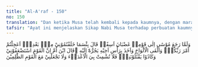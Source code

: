 ```yaml
---
title: "Al-A'raf - 150"
no: 150
translation: "Dan ketika Musa telah kembali kepada kaumnya, dengan marah dan sedih hati dia berkata, “Alangkah buruknya perbuatan yang kamu kerjakan selama kepergianku! Apakah kamu hendak mendahului janji Tuhanmu?” Musa pun melemparkan lauh-lauh (Taurat) itu dan memegang kepala saudaranya (Harun) sambil menarik ke arahnya. (Harun) berkata, “Wahai anak ibuku! Kaum ini telah menganggapku lemah dan hampir saja mereka membunuhku, sebab itu janganlah engkau menjadikan musuh-musuh menyoraki melihat kemalanganku, dan janganlah engkau jadikan aku sebagai orang-orang yang zalim.”"
tafsir: "Ayat ini menjelaskan Sikap Nabi Musa terhadap perbuatan kaumnya yang telah menyembah anak sapi. Ia sedih karena merasa segala usaha dan perjuangannya yang berat selama ini tidak memperoleh hasil yang diinginkannya. Ia sangat marah kepada saudaranya Harun yang telah dijadikan sebagai wakilnya untuk memimpin kaumnya sepeninggal ia pergi menemui panggilan Tuhannya ke bukit Sinai, seakan-akan Harun tidak melaksanakan tugasnya, dan membiarkan kaumnya sesat, tidak menegur dan mengambil tindakan sedikit pun terhadap mereka yang ingkar. Musa pun merasa takut kepada Allah dan merasa khawatir akan menerima kemurkaan Allah kepadanya dan kaumnya yang telah menjadi musyrik.\n\nDalam keadaan sedih, putus asa yang bercampur marah terlontarlah perkataan yang keras yang ditujukan kepada saudaranya Harun dan kaumnya, yang menyatakan tugas dan amanat yang diberikannya kepada Harun telah sia-sia, tidak dilaksanakan sebagaimana mestinya. Dengan susah payah ia telah mengajar dan mendidik kaumnya, sehingga mereka telah beriman kepada Allah dan hanya menyembah kepada-Nya saja. Ia baru saja menerima wahyu Allah yang berisi petunjuk dan syariat yang akan diajarkan kepada kaumnya. Apa yang terjadi pada kaumnya ketika ia kembali sangat berlawanan dengan yang dikehendakinya. Yang diinginkannya ialah agar kaumnya tetap menyembah Allah Yang Maha Esa sepeninggalnya, kemudian ketundukan dan kepatuhan itu akan bertambah, setelah ia dapat mengajarkan wahyu yang baru diterimanya dari Allah itu. Sedang yang terjadi adalah pekerjaan yang paling buruk dan yang paling besar dosanya yaitu memperserikatkan Tuhan.\n\nSelanjutnya Musa berkata kepada kaumnya. Mengapa kamu sekalian tidak sabar menanti kedatanganku kembali sesudah bermunajat kepada Tuhan, sampai kamu membuat patung dan menyembahnya seperti menyembah Allah, padahal aku hanya terlambat sepuluh malam. Apakah kamu mempunyai prasangka lain terhadapku karena keterlambatanku itu.\n\nMenurut suatu riwayat, bahwa Samiri pernah berkata kepada Bani Israil sewaktu ia memperlihatkan patung anak sapi yang baru dibuatnya kepada mereka: Ini adalah tuhanmu dan tuhan Musa, sesungguhnya Musa tidak akan kembali dan sesungguhnya ia telah mati.\n\nDalam kemarahannya Nabi Musa melemparkan lauh-lauh yang ada di tangannya, tetapi bukan bermaksud hendak merusaknya, seperti disebutkan dalam Perjanjian Lama, \"maka bangkitlah amarah Musa; dilemparkannyalah kedua lauh itu dari tangannya dan dipecahkannya pada kaki gunung itu.\" (Keluaran 32:19). Nyatanya dalam 7:154 benda-benda itu masih utuh, berisi ajaran Allah. Rasanya kurang hormat (kalau tidak akan dikatakan menghina Tuhan) bila menduga bahwa Utusan Allah telah menghancurkan lauh-lauh yang berisi ajaran-ajaran Allah dalam kemarahannya yang tak terkendalikan itu. lalu memegang ubun-ubun Harun, karena ia mengira bahwa Harun tidak berusaha sungguh-sungguh mencegah perbuatan kaumnya menyembah patung anak sapi itu, dan tindakan-tindakan yang telah dilakukan selama ia pergi ke Bukit Sinai, atau melaporkan perbuatan kaumnya yang telah sesat itu. Sangkaan Musa kepada Harun ini dilukiskan dalam firman Allah sebagai berikut:\n\n\"Dia (Musa) berkata, \"Wahai Harun! apa yang menghalangimu ketika engkau melihat mereka telah sesat, (sehingga) engaku tidak mengikuti aku?\" Apakah engkau telah (sengaja) melanggar perintahku?\" (thaha/20: 92-93)\n\nPerkataan Musa dijawab oleh Harun, \"Wahai anak ibuku, janganlah engkau tergesa-gesa mencela aku, dan jangan pula tergesa-gesa memarahi aku, karena menyangka aku tidak bersungguh-sungguh melaksanakan perintahmu dan tidak menghalangi mereka. Sebenarnya aku telah berusaha menghalangi mereka dari mengerjakan perbuatan sesat itu dan memberi nasihat kepada mereka. Tetapi mereka memandangku orang yang lemah, bahkan mereka hampir saja membunuhku. Janganlah engkau bertindak terhadapku dengan tindakan yang menyenangkan musuh; mereka gembira dan tertawa lantaran bencana yang menimpa diriku, janganlah engkau masukkan aku ke dalam golongan orang-orang yang suka mengerjakan perbuatan yang berakibat kerugian bagi diriku sendiri, yaitu golongan yang menyembah patung anak sapi, aku sendiri bukanlah termasuk golongan itu.\"\n\nSikap Musa dan Harun yang berbeda terhadap perbuatan kaumnya itu menunjukkan pula perbedaan watak kedua orang Nabi Allah ini. Musa adalah orang yang keras dan tegas menghadapi suatu perbuatan sesat yang dilarang Allah, sedang Harun adalah orang yang lemah lembut dan tidak mau menggunakan kekerasan dalam menghadapi perbuatan sesat."
---
```


وَلَمَّا رَجَعَ مُوْسٰٓى اِلٰى قَوْمِهٖ غَضْبَانَ اَسِفًاۙ قَالَ بِئْسَمَا خَلَفْتُمُوْنِيْ مِنْۢ بَعْدِيْۚ اَعَجِلْتُمْ اَمْرَ رَبِّكُمْۚ وَاَلْقَى الْاَلْوَاحَ وَاَخَذَ بِرَأْسِ اَخِيْهِ يَجُرُّهٗٓ اِلَيْهِ ۗقَالَ ابْنَ اُمَّ اِنَّ الْقَوْمَ اسْتَضْعَفُوْنِيْ وَكَادُوْا يَقْتُلُوْنَنِيْۖ فَلَا تُشْمِتْ بِيَ الْاَعْدَاۤءَ وَلَا تَجْعَلْنِيْ مَعَ الْقَوْمِ الظّٰلِمِيْنَ
